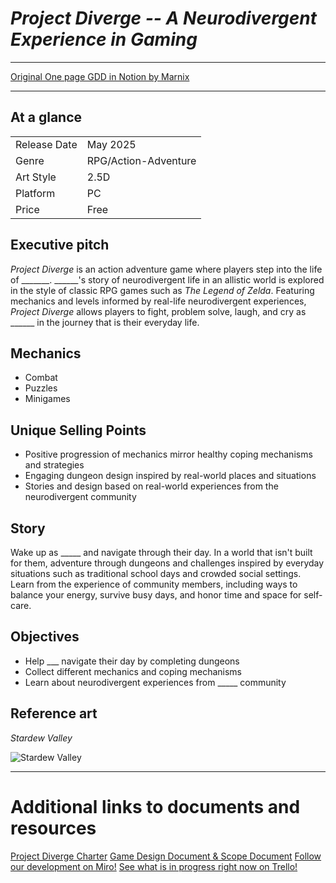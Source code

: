 # *Project Diverge -- A Neurodivergent Experience in Gaming*

---

[Original One page GDD in Notion by Marnix](https://marnixwyns.notion.site/One-page-GDD-495ce2b9cd8f4d62b0d5e416dd33f1f2)

---

## At a glance

|  |  |
| ------------- | ------------- |
| Release Date | May 2025 |
| Genre | RPG/Action-Adventure |
| Art Style | 2.5D |
| Platform | PC |
| Price | Free |

## Executive pitch

*Project Diverge* is an action adventure game where players step into the life of _______. ______'s story of neurodivergent life in an allistic world is explored in the style of classic RPG games such as *The Legend of Zelda*. Featuring mechanics and levels informed by real-life neurodivergent experiences, *Project Diverge* allows players to fight, problem solve, laugh, and cry as ______ in the journey that is their everyday life.

## Mechanics

- Combat
- Puzzles
- Minigames

## Unique Selling Points

- Positive progression of mechanics mirror healthy coping mechanisms and strategies
- Engaging dungeon design inspired by real-world places and situations
- Stories and design based on real-world experiences from the neurodivergent community

## Story

Wake up as _____ and navigate through their day. In a world that isn't built for them, adventure through dungeons and challenges inspired by everyday situations such as traditional school days and crowded social settings. Learn from the experience of community members, including ways to balance your energy, survive busy days, and honor time and space for self-care. 

## Objectives

- Help ___ navigate their day by completing dungeons
- Collect different mechanics and coping mechanisms
- Learn about neurodivergent experiences from _____ community

## Reference art
*Stardew Valley*

![Stardew Valley](https://media.wired.com/photos/65de6b587f1f5ec3f36a117e/191:100/w_1280,c_limit/Stardew-Valley-Update-Announcement-Gear-Multiplayer_Screenshot2.jpg)

---

# Additional links to documents and resources
[Project Diverge Charter](https://upedu-my.sharepoint.com/:w:/g/personal/arcangel25_up_edu/EQK8oChk_VZAvYkaynXwq24BFKp0HozL88BJpmMgeKO5mA?e=bSQe0Y)
[Game Design Document & Scope Document](https://upedu-my.sharepoint.com/:w:/g/personal/arcangel25_up_edu/ET_RwSuyRXtMr4CkyQnHkXIBai8A0xVu-loIWUwPx-Fl1Q?e=jw2g41)
[Follow our development on Miro!](https://miro.com/app/board/uXjVKjSALNs=/)
[See what is in progress right now on Trello!](https://trello.com/invite/b/66d4a6ca39e640fe1c7f6c5e/ATTIf1882a0775bf8acf424c84aa974d5da81A5455BD/milestones)

